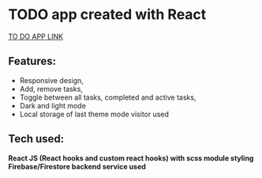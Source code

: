 # TODO app created with React

[TO DO APP LINK](https://to-do-app-e31a8.web.app/)

## Features:

- Responsive design,
- Add, remove tasks,
- Toggle between all tasks, completed and active tasks,
- Dark and light mode
- Local storage of last theme mode visitor used

## Tech used:

**React JS (React hooks and custom react hooks) with scss module styling**
**Firebase/Firestore backend service used**
